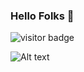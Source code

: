 ### Hello Folks 👋

![visitor badge](https://visitor-badge.glitch.me/badge?page_id=jwenjian.visitor-badge)

![Alt text](https://spotify-recently-played-readme.vercel.app/api?user=31ba4zphpkwqykc7zl6t5ox6o5fy&unique={true|1|on|yes})

